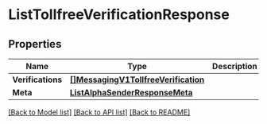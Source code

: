 # ListTollfreeVerificationResponse

## Properties

Name | Type | Description | Notes
------------ | ------------- | ------------- | -------------
**Verifications** | [**[]MessagingV1TollfreeVerification**](MessagingV1TollfreeVerification.md) |  |[optional] 
**Meta** | [**ListAlphaSenderResponseMeta**](ListAlphaSenderResponseMeta.md) |  |[optional] 

[[Back to Model list]](../README.md#documentation-for-models) [[Back to API list]](../README.md#documentation-for-api-endpoints) [[Back to README]](../README.md)


